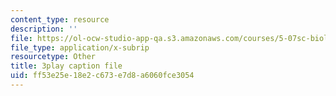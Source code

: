 ```yaml
---
content_type: resource
description: ''
file: https://ol-ocw-studio-app-qa.s3.amazonaws.com/courses/5-07sc-biological-chemistry-i-fall-2013/ff53e25e18e2c673e7d8a6060fce3054_eOYHJLqP2Ps.srt
file_type: application/x-subrip
resourcetype: Other
title: 3play caption file
uid: ff53e25e-18e2-c673-e7d8-a6060fce3054
---
```

